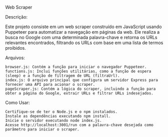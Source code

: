 Web Scraper

Descrição:

Este projeto consiste em um web scraper construído em JavaScript usando Puppeteer para automatizar a navegação em páginas da web. Ele realiza a busca no Google com uma determinada palavra-chave e retorna os URLs relevantes encontrados, filtrando os URLs com base em uma lista de termos proibidos.

Arquivos:

    browser.js: Contém a função para iniciar o navegador Puppeteer.
    functions.js: Inclui funções utilitárias, como a função de espera (sleep) e a função de filtragem de URL (filtraUrl).
    index.js: O arquivo principal que configura um servidor Express para fornecer uma API para acionar o scraper.
    pageScraper.js: Contém a lógica do scraper, incluindo a função para obter a página do Google, extrair URLs e filtrar URLs indesejados.

Como Usar:

    Certifique-se de ter o Node.js e o npm instalados.
    Instale as dependências executando npm install.
    Inicie o servidor executando node index.js.
    Acesse http://localhost:3001/run com a palavra-chave desejada como parâmetro para iniciar o scraper.
